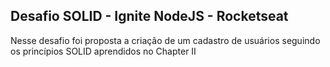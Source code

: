 <h2>Desafio SOLID - Ignite NodeJS - Rocketseat</h2>

<p>Nesse desafio foi proposta a criação de um cadastro de usuários seguindo os princípios SOLID aprendidos no Chapter II</p>
